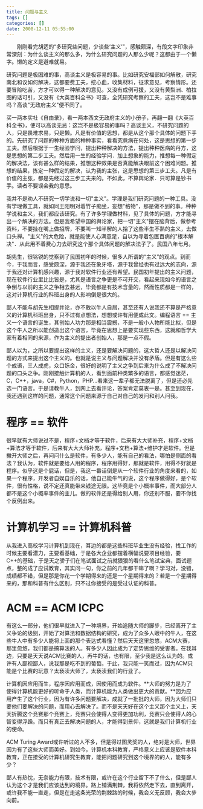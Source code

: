 ```yaml
---
title: 问题与主义
tags: []
categories: []
date: 2008-12-11 05:55:00 
---
```


&emsp;&emsp;刚刚看完胡适的“多研究些问题，少谈些‘主义’”，感触颇深，有段文字印象非常深刻：为什么谈主义的那么多，为什么研究问题的人那么少呢？这都由于一个懒字。懒的定义是避难就易。

研究问题是极困难的事，高谈主义是极容易的事。比如研究安福部如何解散，研究南北和议如何解决，这都要费工夫，挖心血，收集材料，征求意见，考察情形。还要冒险吃苦，方才可以得一种解决的意见。又没有成例可援，又没有黄梨洲、柏拉图的话可引，又没有《大英百科全书》可查，全凭研究考察的工夫，这岂不是难事吗？高谈"无政府主义"便不同了。

买一两本实社《自由录》，看一两本西文无政府主义的小册子，再翻一翻《大英百科全书》，便可以高谈无忌：这岂不是极容易的事吗？高谈主义，不研究问题的人，只是畏难求易，只是懒。凡是有价值的思想，都是从这个那个具体的问题下手的。先研究了问题的种种方面的种种事实，看看究竟病在何处，这是思想的第一步工夫。然后根据于一生经验学问，提出种种解决的方法，提出种种医病的丹方，这是思想的第二步工夫。然后用一生的经验学问．加上想象的能力，推想每一种假定的解决法，该有甚么样的结果，推想这种效果是否真能解决眼前这个困难问题。推想的结果，拣定一种假定的解决，认为我的主张，这是思想的第三步工夫。凡是有价值的主张，都是先经过这三步工夫来的。不如此，不算舆论家．只可算是钞书手。读者不要误会我的意思。

我并不是劝人不研究一切学说和一切"主义"。学理是我们研究问题的一种工具。没有学理做工具，就如同王阳明对着竹子痴坐，妄想"格物"，那是做不到的事。种种学说和主义，我们都应该研究。有了许多学理做材科，见了具体的问题，方才能寻出一个解决的方法。但是我希望中国的舆论家，把一切"主义"摆在脑背后，做参考资料，不要挂在嘴上做招牌，不要叫一知半解的人拾了这些半生不熟的主义，去做口头禅。"主义"的大危险，就是能使人心满意足，自以为寻着包医百病的"根本解决"．从此用不着费心力去研究这个那个具体问题的解决法子了。民国八年七月。

胡先生，很铭锐的觉察到了民国初年的时候，很多人所谓的“主义”的观点。到而今，于我而言，感受颇深，源于我还在象牙塔，源于我曾经也有过远大的志向，源于我还对计算机感兴趣，源于我对软件行业还有希望。民国初年提出的主义问题，现在软件行业里比比皆是，尤其是语言之争更是不可开交，看起来现如今的语言之争倒与以前的主义之争相去甚远，毕竟都是有技术含量的，然而性质都是一样的，这对计算机行业的科班出身的人影响倒是很大的。

鄙人不能与胡先生相提并论，亦不敢以牛人自居，甚至还有人说我还不算是严格意义的计算机科班出身，只不过有点想法，想想或许有用便成此文。编程语言 == 主义一个语言的诞生，其创始人功力那是相当震撼，不是一般小人物所能比拟，但是这个牛人之所以能创造出这个语言，毕竟在思想上是要实现些东西，这就和哲学大家有着相同的来源，作为主义的提出者创始人，那是一点不假。

鄙人以为，之所以要提出这样的主义，还是要解决问题的，这大哲人还是以解决问题的方式来提出这个主义的。也就是说主义与问题解决并没有矛盾。但是有这么些个成语，三人成虎，众口铄金，很好的说明了主义之争到后来为什么成了不解决问题的口头之争。刚刚接触计算机的人，看到面前种类繁多的语言，都感觉迷茫，C，C++，java，C#，Python，PHP...看来这一辈子都无法脱离了，但是还必先选一门语言。于是请教牛人，到网上去看评论，答案肯定莫衷一是。甚至到现在，我还遇到这样的问题，通常这个问题来源于自己对自己的发问和别人问我。

# 程序 == 软件



很早就有大师说过不是，程序+文档才等于软件，后来有大大师补充，程序+文档+算法才等于软件，后来有大大大师补充，程序+文档+算法+维护才是软件。但是撇开大师之后，再问问什么是软件，有多少人，能有自己的看法，哪怕是侧面的看法？我认为，软件就是要给人用的程序，程序用得好，那就是软件，用得不好就是程序。似乎这是个屁话，但是，我这一番话倒是从一个软件行业的角度来看的，如果一个程序，开发者自娱自乐的话，他自己能牛气的说，这个程序做得好，是个软件，很有性格，说不定还真能带来钱途无限。这毕竟是个小概率事件，而大部分人都不是这个小概率事件的主儿。做的软件还是得给别人用，你还别不服，要不你找个反例出来。

# 计算机学习 == 计算机科普



从我进入高校学习计算机到现在，耳边的都是这些科班毕业生没有经验，找工作的时候主要看潜力，主要看基础，于是各大企业都摆着横幅说要项目经验，要C++的基础，于是天之骄子们在笔试面试之前就狠狠的看什么笔试宝典，面试题点，整的成了应试教育，其实问一句，你之前的几年都干嘛了啊？学习对，没错，成绩都不错，但是那是你花一个学期得来的还是一个星期得来的？若是一个星期得来的，那和科普有什么区别，只不过你接受的是受过认证的科普。

# ACM == ACM ICPC



有这么一部分，他们很早就进入了一种境界，开始追随大师的脚步，已经离开了主义争论的级别，开始了对算法和数据结构的研究，成为了众多人眼中的牛人，在这些牛人中有多少人能将上面的那个表达式看懂？然后天天这里忽悠，ACM大赛，那里忽悠，我们都是搞算法的人。有多少人因此成为了定势思维的受害者。在我耳边，只要是天天说ACM比赛的人，再牛的话，也有限，至少我是这么认为的。或许有人鄙视鄙人，说我那是吃不到的葡萄。于此，我只能一笑而过，因为ACM只能是个比赛的玩意？太亵渎大师了，太亵渎我们的行业了。

计算机因应用而生，程序因应用而成，因使用而成为软件。**大师的努力是为了使得计算机能更好的听命于人类，而计算机能为人类做出更大的贡献。**因为应用产生了这个行业，因为有许多问题要解决，成就了一批批的大师，因为大师们只要他们要解决的问题，而用心去解决了。而不是天天好在这个主义那个主义上，天天折腾这个竞赛那个竞赛上，竞赛只会使得人变得更加功利，竞赛只会使得人的心智变得浮躁。而只有真正去解决问题的人，才能得到景仰，这就是我们计算机行业的使命。

ACM Turing Award或许听过的人不多，但是得过图灵奖的人，绝对是大师，世界因为有了这些大师而美好。到如今，计算机本科教育，严格意义上应该是软件本科教育，正在接受的计算机研究生教育，能把问题研究到这个境界的的人，能有多少？

鄙人有热忱，无奈能力有限，技术有限，或许在这个行业留下不了什么，但是鄙人认为这个才是我们应该达到的境界。路上铺满荆棘，我将依然走下去，直到离开，或许我不能一直走，但是在走这条光荣的荆棘路的时候，我会义无反顾，我会大步向前。